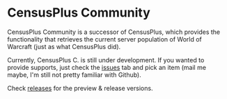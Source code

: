 # CensusPlus Community

CensusPlus Community is a successor of CensusPlus, which provides the functionality that retrieves the current server population of World of Warcraft (just as what CensusPlus did).

Currently, CensusPlus C. is still under development. If you wanted to provide supports, just check the [issues](https://github.com/Hudsone/census_plus_community/issues) tab and pick an item (mail me maybe, I'm still not pretty familiar with Github).

Check [releases](https://github.com/Hudsone/census_plus_community/releases) for the preview & release versions.
